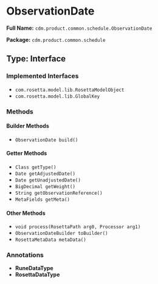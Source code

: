 # ObservationDate

**Full Name:** `cdm.product.common.schedule.ObservationDate`

**Package:** `cdm.product.common.schedule`

## Type: Interface

### Implemented Interfaces

- `com.rosetta.model.lib.RosettaModelObject`
- `com.rosetta.model.lib.GlobalKey`

### Methods

#### Builder Methods

- `ObservationDate build()`

#### Getter Methods

- `Class getType()`
- `Date getAdjustedDate()`
- `Date getUnadjustedDate()`
- `BigDecimal getWeight()`
- `String getObservationReference()`
- `MetaFields getMeta()`

#### Other Methods

- `void process(RosettaPath arg0, Processor arg1)`
- `ObservationDateBuilder toBuilder()`
- `RosettaMetaData metaData()`

### Annotations

- **RuneDataType**
- **RosettaDataType**

